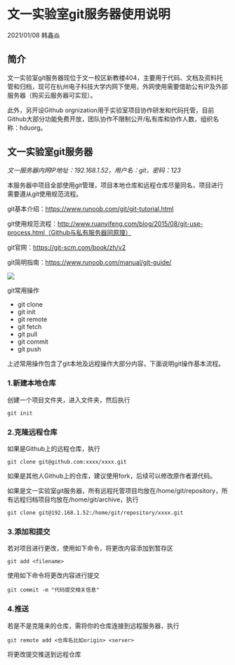 # 文一实验室git服务器使用说明

2021/01/08	韩鑫焱

## 简介

文一实验室git服务器现位于文一校区新教楼404，主要用于代码、文档及资料托管和归档，现可在杭州电子科技大学内网下使用，外网使用需要借助公有IP及外部服务器（购买云服务器可实现）。

此外，另开设Github orgnization用于实验室项目协作研发和代码托管，目前Github大部分功能免费开放，团队协作不限制公开/私有库和协作人数，组织名称：hduorg。

## 文一实验室git服务器

*文一服务器内网IP地址：192.168.1.52，用户名：git，密码：123*

本服务器中项目全部使用git管理，项目本地仓库和远程仓库尽量同名，项目进行需要遵从git使用规范流程。

git基本介绍：https://www.runoob.com/git/git-tutorial.html

git使用规范流程：http://www.ruanyifeng.com/blog/2015/08/git-use-process.html（Github与私有服务器同原理）

git官网：https://git-scm.com/book/zh/v2

git简明指南：https://www.runoob.com/manual/git-guide/

![](/home/hanxinyan/gitManual/figure/gitRemote.jpeg)

git常用操作

- git clone
- git init
- git remote
- git fetch
- git pull
- git commit
- git push

上述常用操作包含了git本地及远程操作大部分内容，下面说明git操作基本流程。

### 1.新建本地仓库

创建一个项目文件夹，进入文件夹，然后执行

```
git init
```

### 2.克隆远程仓库

如果是Github上的远程仓库，执行

```
git clone git@github.com:xxxx/xxxx.git
```

如果是其他人Github上的仓库，建议使用fork，后续可以修改原作者源代码。

如果是文一实验室git服务器，所有远程托管项目均放在/home/git/repository，所有远程归档项目均放在/home/git/archive，执行

```
git clone git@192.168.1.52:/home/git/repository/xxxx.git
```

### 3.添加和提交

若对项目进行更改，使用如下命令，将更改内容添加到暂存区

```
git add <filename>
```

使用如下命令将更改内容进行提交

```
git commit -m "代码提交相关信息"
```

### 4.推送

若是不是克隆来的仓库，需将你的仓库连接到远程服务器，执行

```
git remote add <仓库名比如origin> <server>
```



将更改提交推送到远程仓库











